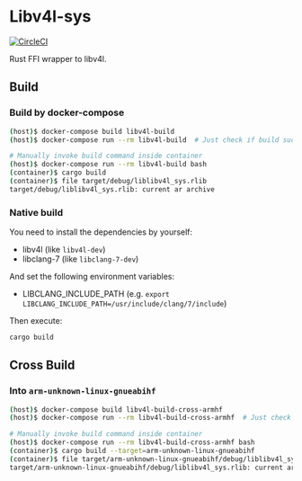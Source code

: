 
# Libv4l-sys

[![CircleCI](https://circleci.com/gh/Idein/libv4l-sys.svg?style=svg)](https://circleci.com/gh/Idein/libv4l-sys)

Rust FFI wrapper to libv4l.

## Build

### Build by docker-compose

```sh
(host)$ docker-compose build libv4l-build
(host)$ docker-compose run --rm libv4l-build  # Just check if build succeeds

# Manually invoke build command inside container
(host)$ docker-compose run --rm libv4l-build bash
(container)$ cargo build
(container)$ file target/debug/liblibv4l_sys.rlib
target/debug/liblibv4l_sys.rlib: current ar archive
```

### Native build

You need to install the dependencies by yourself:

- libv4l (like `libv4l-dev`)
- libclang-7 (like `libclang-7-dev`)

And set the following environment variables:

- LIBCLANG_INCLUDE_PATH (e.g. `export LIBCLANG_INCLUDE_PATH=/usr/include/clang/7/include`)

Then execute:

```sh
cargo build
```

## Cross Build

### Into `arm-unknown-linux-gnueabihf`

```sh
(host)$ docker-compose build libv4l-build-cross-armhf
(host)$ docker-compose run --rm libv4l-build-cross-armhf  # Just check if build succeeds

# Manually invoke build command inside container
(host)$ docker-compose run --rm libv4l-build-cross-armhf bash
(container)$ cargo build --target=arm-unknown-linux-gnueabihf
(container)$ file target/arm-unknown-linux-gnueabihf/debug/liblibv4l_sys.rlib
target/arm-unknown-linux-gnueabihf/debug/liblibv4l_sys.rlib: current ar archive
```
